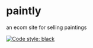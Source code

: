 # paintly
an ecom site for selling paintings

[![Code style: black](https://img.shields.io/badge/code%20style-black-000000.svg)](https://github.com/psf/black)
